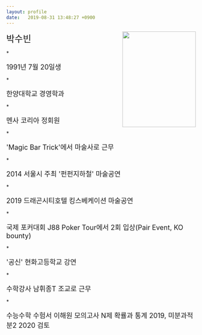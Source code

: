 ```yaml
---
layout: profile
date:   2019-08-31 13:48:27 +0900
---
```

<img src="{{ site.baseurl }}/images/testimage.jpg" width="195" height="254" align="right">
<p><font size="5">박수빈</font></p>
* <p><font size="4">1991년 7월 20일생</font></p>
* <p><font size="4">한양대학교 경영학과</font></p>
* <p><font size="4">멘사 코리아 정회원</font></p>
* <p><font size="4">'Magic Bar Trick'에서 마술사로 근무</font></p>
* <p><font size="4">2014 서울시 주최 '펀펀지하철' 마술공연</font></p>
* <p><font size="4">2019 드래곤시티호텔 킹스베케이션 마술공연</font></p>
* <p><font size="4">국제 포커대회 J88 Poker Tour에서 2회 입상(Pair Event, KO bounty)</font></p>
* <p><font size="4">'공신' 현화고등학교 강연</font></p>
* <p><font size="4">수학강사 남휘종T 조교로 근무</font></p>
* <p><font size="4">수능수학 수험서 이해원 모의고사 N제 확률과 통계 2019, 미분과적분2 2020 검토</font></p>
